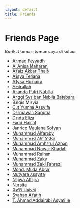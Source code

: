```yaml
---
layout: default
title: Friends
---
```


<div class="container">
  <h1>Friends Page</h1>
  <p>Berikut teman-teman saya di kelas:</p>
  <ul class="friend-list">
    <li><a href="https://ahmadfayyadh.github.io/">Ahmad Fayyadh</a></li>
    <li><a href="https://alanisamaharani.github.io/">Al Anisa Maharani</a></li>
    <li><a href="https://alfaizakbar.github.io/">Alfaiz Akbar Thaib</a></li>
    <li><a href="https://alisyateriana.github.io/">Alisya Teriana</a></li>
    <li><a href="https://allysahumaira.github.io/">Allysa Humaira</a></li>
    <li><a href="https://amirullah310.github.io/">Amirullah</a></li>
    <li><a href="https://anandaaputrinabilla.github.io/">Ananda Putri Nabilla</a></li>
    <li><a href="https://angginabilabatubara.github.io/">Anggi Sya'ban Nabila Batubara</a></li>
    <li><a href="https://balqismisyia.github.io/">Balqis Misyia</a></li>
    <li><a href="https://cutyumnaassyifa22.github.io/">Cut Yumna Assyifa</a></li>
    <li><a href="https://darmawansahputra1.github.io/">Darmawan Saputra</a></li>
    <li><a href="https://dindaelz06.github.io/">Dinda Eliza</a></li>
    <li><a href="https://fared08.github.io/">Farid Haiqal</a></li>
    <li><a href="https://janricomaulanas.github.io/">Janrico Maulana Sofyan</a></li>
    <li><a href="https://muhammadalfaraby06.github.io/">Muhammad Alfaraby</a></li>
    <li><a href="https://alfsdqi.github.io/">Muhammad Alif Sidqi</a></li>
    <li><a href="https://amharul.github.io/">Muhammad Amharul Azhan</a></li>
    <li><a href="https://khadafimuhammadnawwar.github.io/">Muhammad Nawar Khadafi</a></li>
    <li><a href="https://mraihanads.github.io/">Muhammad Raihan</a></li>
    <li><a href="https://muhzakyyy.github.io/">Muhammad Zaky</a></li>
    <li><a href="https://m-zakifahrezi.github.io/">Muhammad Zaki Fahrezi</a></li>
    <li><a href="https://mudaabrar.github.io/">Mohd. Muda Abrar</a></li>
    <li><a href="https://mutyaraassyifa.github.io/">Mutyara Assyifa</a></li>
    <li><a href="https://najwaal1fajra.github.io/">Najwa Alfajra</a></li>
    <li><a href="https://nursitaaa.github.io/">Nursita</a></li>
    <li><a href="https://rafi-i-habibi.github.io/">Rafi'i Habibi</a></li>
    <li><a href="https://syahanalfatih.github.io/">Syahan Alfatih</a></li>
    <li><a href="https://addairabi.github.io/">T. Ahmad Addairabi Asyafi'ie</a></li>
  </ul>
</div>